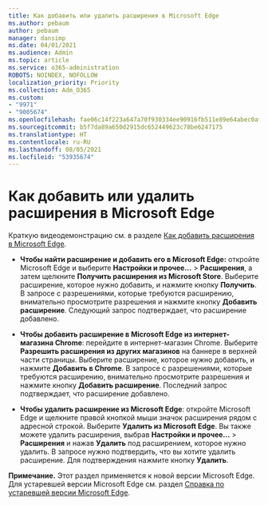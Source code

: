 ```yaml
---
title: Как добавить или удалить расширения в Microsoft Edge
ms.author: pebaum
author: pebaum
manager: dansimp
ms.date: 04/01/2021
ms.audience: Admin
ms.topic: article
ms.service: o365-administration
ROBOTS: NOINDEX, NOFOLLOW
localization_priority: Priority
ms.collection: Adm_O365
ms.custom:
- "9971"
- "9005674"
ms.openlocfilehash: fae06c14f223a647a70f930334ee90916fb511e89e64abec0af830289c5f3f1b
ms.sourcegitcommit: b5f7da89a650d2915dc652449623c78be6247175
ms.translationtype: HT
ms.contentlocale: ru-RU
ms.lasthandoff: 08/05/2021
ms.locfileid: "53935674"
---
```

# <a name="how-to-add-or-remove-extensions-in-microsoft-edge"></a>Как добавить или удалить расширения в Microsoft Edge

Краткую видеодемонстрацию см. в разделе [Как добавить расширения в Microsoft Edge](https://support.microsoft.com/help/4027935/windows-10-add-or-remove-browser-extensions).

- **Чтобы найти расширение и добавить его в Microsoft Edge:** откройте Microsoft Edge и выберите **Настройки и прочее...** > **Расширения**, а затем щелкните **Получить расширения из Microsoft Store**. Выберите расширение, которое нужно добавить, и нажмите кнопку **Получить**. В запросе с разрешениями, которые требуются расширению, внимательно просмотрите разрешения и нажмите кнопку **Добавить расширение**. Следующий запрос подтверждает, что расширение добавлено.

- **Чтобы добавить расширение в Microsoft Edge из интернет-магазина Chrome**: перейдите в интернет-магазин Chrome. Выберите **Разрешить расширения из других магазинов** на баннере в верхней части страницы. Выберите расширение, которое нужно добавить, и нажмите **Добавить в Chrome**. В запросе с разрешениями, которые требуются расширению, внимательно просмотрите разрешения и нажмите кнопку **Добавить расширение**. Последний запрос подтверждает, что расширение добавлено.

- **Чтобы удалить расширение из Microsoft Edge**: откройте Microsoft Edge и щелкните правой кнопкой мыши значок расширения рядом с адресной строкой. Выберите **Удалить из Microsoft Edge**. Вы также можете удалить расширения, выбрав **Настройки и прочее...** > **Расширения** и нажав **Удалить** под расширением, которое нужно удалить. В запросе нужно подтвердить, что вы хотите удалить расширение. Для подтверждения нажмите кнопку **Удалить**.

**Примечание.** Этот раздел применяется к новой версии Microsoft Edge. Для устаревшей версии Microsoft Edge см. раздел [Справка по устаревшей версии Microsoft Edge](https://support.microsoft.com/hub/4522743/microsoft-edge-help).